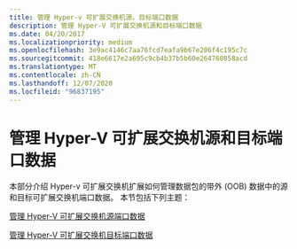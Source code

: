 ```yaml
---
title: 管理 Hyper-v 可扩展交换机源，目标端口数据
description: 管理 Hyper-V 可扩展交换机源和目标端口数据
ms.date: 04/20/2017
ms.localizationpriority: medium
ms.openlocfilehash: 3e9ac4146c7aa76fcd7eafa9b67e206f4c195c7c
ms.sourcegitcommit: 418e6617e2a695c9cb4b37b5b60e264760858acd
ms.translationtype: MT
ms.contentlocale: zh-CN
ms.lasthandoff: 12/07/2020
ms.locfileid: "96837195"
---
```

# <a name="managing-hyper-v-extensible-switch-source-and-destination-port-data"></a>管理 Hyper-V 可扩展交换机源和目标端口数据


本部分介绍 Hyper-v 可扩展交换机扩展如何管理数据包的带外 (OOB) 数据中的源和目标可扩展交换机端口数据。 本节包括下列主题：

[管理 Hyper-V 可扩展交换机源端口数据](managing-hyper-v-extensible-switch-source-port-data.md)

[管理 Hyper-V 可扩展交换机目标端口数据](managing-hyper-v-extensible-switch-destination-port-data.md)

 

 





